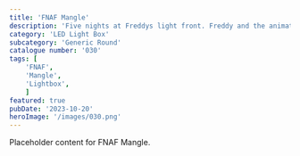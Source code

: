 ```yaml
---
title: 'FNAF Mangle'
description: 'Five nights at Freddys light front. Freddy and the animatronic gang hit the cinemas in 2023.'
category: 'LED Light Box'
subcategory: 'Generic Round'
catalogue number: '030'
tags: [
    'FNAF', 
    'Mangle',
    'Lightbox', 
    ]
featured: true
pubDate: '2023-10-20'
heroImage: '/images/030.png'
---
```


Placeholder content for FNAF Mangle.